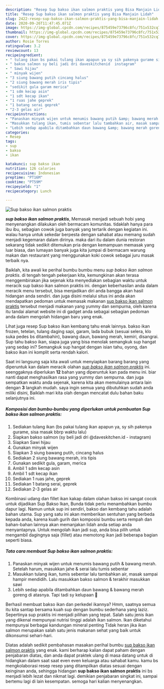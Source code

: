```yaml
---
description: "Resep Sup bakso ikan salmon praktis yang Bisa Manjain Lidah"
title: "Resep Sup bakso ikan salmon praktis yang Bisa Manjain Lidah"
slug: 2422-resep-sup-bakso-ikan-salmon-praktis-yang-bisa-manjain-lidah
date: 2020-09-26T11:47:45.071Z
image: https://img-global.cpcdn.com/recipes/875459e73796c8fc/751x532cq70/sup-bakso-ikan-salmon-praktis-foto-resep-utama.jpg
thumbnail: https://img-global.cpcdn.com/recipes/875459e73796c8fc/751x532cq70/sup-bakso-ikan-salmon-praktis-foto-resep-utama.jpg
cover: https://img-global.cpcdn.com/recipes/875459e73796c8fc/751x532cq70/sup-bakso-ikan-salmon-praktis-foto-resep-utama.jpg
author: Rosie Torres
ratingvalue: 3.2
reviewcount: 13
recipeingredient:
- " tulang ikan bs pakai tulang ikan apapun ya sy sih pakenya gurame sisa masak bbrp waktu lalu"
- " bakso salmon sy beli jadi dri daveskitchenid  instagram"
- " Sawi hijau"
- " minyak wijen"
- "3 siung bawang putih cincang halus"
- "2 siung bawang merah iris tipis"
- "sedikit gula garam merica"
- "1 sdm kecap asin"
- "1 sdt kecap ikan"
- "1 ruas jahe geprek"
- "1 batang serai geprek"
- "2-3 gelas air"
recipeinstructions:
- "Panaskan minyak wijen untuk menumis bawang putih &amp; bawang merah. Setelah harum, masukkan jahe &amp; serai lalu tumis sebentar"
- "Masukkan tulang ikan, tumis sebentar lalu tambahkan air, masak sampai hampir mendidih. Lalu masukkan bakso salmon &amp; terakhir masukkan sawi"
- "Lebih sedap apabila ditambahkan daun bawang &amp; bawang merah goreng di atasnya. Tapi tadi sy kelupaan 🤭"
categories:
- Resep
tags:
- sup
- bakso
- ikan

katakunci: sup bakso ikan 
nutrition: 126 calories
recipecuisine: Indonesian
preptime: "PT16M"
cooktime: "PT59M"
recipeyield: "1"
recipecategory: Lunch

---
```



![Sup bakso ikan salmon praktis](https://img-global.cpcdn.com/recipes/875459e73796c8fc/751x532cq70/sup-bakso-ikan-salmon-praktis-foto-resep-utama.jpg)

<b><i>sup bakso ikan salmon praktis</i></b>, Memasak menjadi sebuah hobi yang menyenangkan dilakukan oleh bermacam komunitas. tidaklah hanya para ibu ibu, sebagian cowok juga banyak yang tertarik dengan kegiatan ini. walau hanya untuk sekedar berpesta dengan sahabat atau memang sudah menjadi kegemaran dalam dirinya. maka dari itu dalam dunia restoran sekarang tidak sedikit ditemukan pria dengan kemampuan memasak yang luar biasa, dan lumayan banyak juga kita jumpai di bermacam warung makan dan restaurant yang menggunakan koki cowok sebagai juru masak terbaik nya.

Baiklah, kita awali ke perihal bumbu bumbu menu <i>sup bakso ikan salmon praktis</i>. di tengah tengah pekerjaan kita, kemungkinan akan terasa menggembirakan jika sejenak kita menyediakan sebagian waktu untuk meracik sup bakso ikan salmon praktis ini. dengan keberhasilan anda dalam meracik menu tersebut, bisa menjadikan diri anda bangga akan hasil hidangan anda sendiri. dan juga disini melalui situs ini anda akan mendapatkan pedoman untuk memasak makanan <u>sup bakso ikan salmon praktis</u> tersebut menjadi makanan yang yummy dan sempurna, oleh karena itu tandai alamat website ini di gadget anda sebagai sebagian pedoman anda dalam mengolah hidangan baru yang enak.

Lihat juga resep Sup bakso ikan kembang tahu enak lainnya. bakso ikan frozen, tetelan, tulang daging sapi, garam, lada bubuk (sesuai selera, klo suka pedes bs ditambahin), bawang daun, bawang merah, kemiri, disangrai. Sup tahu bakso ikan, siapa juga yang bisa menolak semangkuk sup hangat yang sedap ini? Semangkuk sup hangat dengan isian tahu, oyong, dan bakso ikan ini komplit serta rendah kalori.


Saat ini langsung saja kita awali untuk menyiapkan barang barang yang diperuntuk kan dalam meracik olahan <u><i>sup bakso ikan salmon praktis</i></u> ini. seenggaknya diperlukan <b>12</b> bahan yang diperuntuk kan pada menu ini. biar nanti dapat menghasilkan rasa yang yummy dan sempurna. dan juga sempatkan waktu anda sejenak, karena kita akan memulainya antara lain dengan <b>3</b> langkah mudah. saya ingin semua yang dibutuhkan sudah anda miliki disini, Baiklah mari kita olah dengan mencatat dulu bahan baku selanjutnya ini.

<!--inarticleads1-->

##### Komposisi dan bumbu-bumbu yang diperlukan untuk pembuatan Sup bakso ikan salmon praktis:

1. Sediakan  tulang ikan (bs pakai tulang ikan apapun ya, sy sih pakenya gurame, sisa masak bbrp waktu lalu)
1. Siapkan  bakso salmon (sy beli jadi dri @daveskitchen.id - instagram)
1. Siapkan  Sawi hijau
1. Gunakan  minyak wijen
1. Siapkan 3 siung bawang putih, cincang halus
1. Sediakan 2 siung bawang merah, iris tipis
1. Gunakan sedikit gula, garam, merica
1. Ambil 1 sdm kecap asin
1. Ambil 1 sdt kecap ikan
1. Sediakan 1 ruas jahe, geprek
1. Sediakan 1 batang serai, geprek
1. Sediakan 2-3 gelas air


Kombinasi udang dan fillet ikan kakap dalam olahan bakso ini sangat cocok untuk dijadikan Sup Bakso Ikan, Bunda tidak perlu menambahkan bumbu dapur lagi. Namun untuk sup ini sendiri, bakso dan kembang tahu adalah bahan utama. Sup yang satu ini akan memberikan sentuhan yang berbeda kepada anda, karena kuah gurih dan komposisi bumbu serta rempah dan bahan-bahan lainnya akan memanjakan lidah anda setiap anda menyantapnya. Untuk mengolah ikan jadi sup, anda bisa pilih untuk mengambil dagingnya saja (fillet) atau memotong ikan jadi beberapa bagian seperti biasa. 

<!--inarticleads2-->

##### Tata cara membuat Sup bakso ikan salmon praktis:

1. Panaskan minyak wijen untuk menumis bawang putih &amp; bawang merah. Setelah harum, masukkan jahe &amp; serai lalu tumis sebentar
1. Masukkan tulang ikan, tumis sebentar lalu tambahkan air, masak sampai hampir mendidih. Lalu masukkan bakso salmon &amp; terakhir masukkan sawi
1. Lebih sedap apabila ditambahkan daun bawang &amp; bawang merah goreng di atasnya. Tapi tadi sy kelupaan 🤭


Berhasil membuat bakso ikan dan perkedel ikannya? Hmm, saatnya semua itu kita santap bersama kuah sup dengan bumbu sederhana yang laziz. Sepertinya sup praktis ini menjadi pilihan yang tepat. Salah satu jenis ikan yang dikenal mempunyai nutrisi tinggi adalah ikan salmon. Ikan diketahui mempunyai berbagai kandungan mineral penting Tidak heran jika ikan salmon merupakan salah satu jenis makanan sehat yang baik untuk dikonsumsi sehari-hari. 

Diatas adalah sedikit pembahasan masakan perihal bumbu <u>sup bakso ikan salmon praktis</u> yang enak. kami berharap kalian dapat paham dengan penjabaran diatas, dan anda dapat praktek ulang di masa datang untuk di hidangkan dalam saat saat even even keluarga atau sahabat kamu. kamu bs mengkolaborasi resep resep yang ditampilkan diatas sesuai dengan keinginan anda, sehingga hidangan <b>sup bakso ikan salmon praktis</b> ini bs menjadi lebih lezat dan nikmat lagi. demikian penjabaran singkat ini, sampai bertemu lagi di lain kesempatan. semoga hari kalian menyenangkan.
